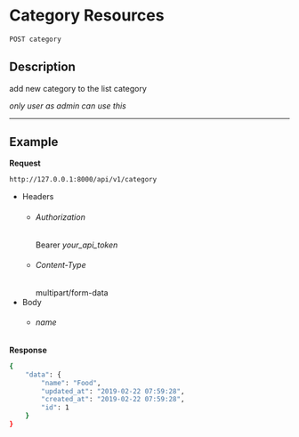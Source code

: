 # Category Resources

```bash
POST category
```
## Description
add new category to the list category

_only user as admin can use this_
***
## Example

**Request**

```bash
http://127.0.0.1:8000/api/v1/category
```
- Headers
    - ###### Authorization
        Bearer _your_api_token_ 
    - ###### Content-Type
        multipart/form-data
- Body
    - ###### name

**Response**

```bash
{
    "data": {
        "name": "Food",
        "updated_at": "2019-02-22 07:59:28",
        "created_at": "2019-02-22 07:59:28",
        "id": 1
    }
}
```

